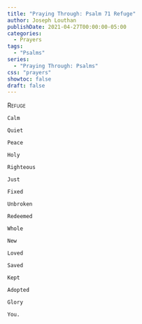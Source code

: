 ```yaml
---
title: "Praying Through: Psalm 71 Refuge"
author: Joseph Louthan
publishDate: 2021-04-27T00:00:00-05:00
categories:
  - Prayers
tags:
  - "Psalms"
series:
  - "Praying Through: Psalms"
css: "prayers"
showtoc: false
draft: false
---
```

<div style="font-variant: small-caps;">
Refuge
</div>

```text
Calm

Quiet

Peace

Holy

Righteous

Just

Fixed

Unbroken

Redeemed

Whole

New

Loved

Saved

Kept

Adopted

Glory

You.
```
